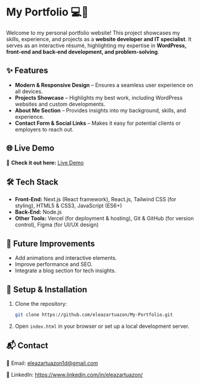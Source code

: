 # My Portfolio 💻🎨  

Welcome to my personal portfolio website! This project showcases my skills, experience, and projects as a **website developer and IT specialist**. It serves as an interactive résumé, highlighting my expertise in **WordPress, front-end and back-end development, and problem-solving**.  

## ✨ Features  
- **Modern & Responsive Design** – Ensures a seamless user experience on all devices.  
- **Projects Showcase** – Highlights my best work, including WordPress websites and custom developments.  
- **About Me Section** – Provides insights into my background, skills, and experience.  
- **Contact Form & Social Links** – Makes it easy for potential clients or employers to reach out.  

## 🌐 Live Demo  
🔗 **Check it out here:** [Live Demo](https://eleazartuazon.vercel.app/)  

## 🛠 Tech Stack  
- **Front-End:** Next.js (React framework), React.js, Tailwind CSS (for styling), HTML5 & CSS3, JavaScript (ES6+)
- **Back-End:** Node.js
- **Other Tools:** Vercel (for deployment & hosting), Git & GitHub (for version control), Figma (for UI/UX design)  

## 🚀 Future Improvements  
- Add animations and interactive elements.  
- Improve performance and SEO.  
- Integrate a blog section for tech insights.  

## 📌 Setup & Installation  
1. Clone the repository:  
   ```sh  
   git clone https://github.com/eleazartuazon/My-Portfolio.git  
   ```  
2. Open `index.html` in your browser or set up a local development server.  

## 📬 Contact  
📧 Email: eleazartuazon1d@gmail.com

🔗 LinkedIn: https://www.linkedin.com/in/eleazartuazon/

